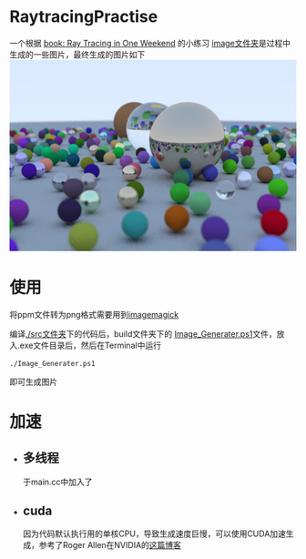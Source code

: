 # RaytracingPractise

一个根据 [book: Ray Tracing in One Weekend](https://github.com/RayTracing/raytracing.github.io) 的小练习
[image文件夹](./image/)是过程中生成的一些图片，最终生成的图片如下
![final image](./image/final.png)

# 使用

将ppm文件转为png格式需要用到[imagemagick](https://imagemagick.org/script/download.php)

编译[./src文件夹](./src/)下的代码后，build文件夹下的 [Image_Generater.ps1](./build/Image_Generater.ps1)文件，放入.exe文件目录后，然后在Terminal中运行

```
./Image_Generater.ps1
```

即可生成图片

# 加速

- ## 多线程

    于main.cc中加入了


- ## cuda

    因为代码默认执行用的单核CPU，导致生成速度巨慢，可以使用CUDA加速生成，参考了Roger Allen在NVIDIA的[这篇博客](https://developer.nvidia.com/blog/accelerated-ray-tracing-cuda/)

